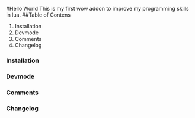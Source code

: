 #Hello World
This is my first wow addon to improve my programming skills in lua. 
##Table of Contens
1. Installation
2. Devmode
3. Comments
4. Changelog

### Installation
### Devmode
### Comments
### Changelog